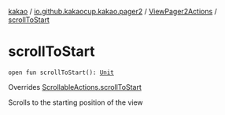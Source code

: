 [kakao](../../index.md) / [io.github.kakaocup.kakao.pager2](../index.md) / [ViewPager2Actions](index.md) / [scrollToStart](./scroll-to-start.md)

# scrollToStart

`open fun scrollToStart(): `[`Unit`](https://kotlinlang.org/api/latest/jvm/stdlib/kotlin/-unit/index.html)

Overrides [ScrollableActions.scrollToStart](../../io.github.kakaocup.kakao.common.actions/-scrollable-actions/scroll-to-start.md)

Scrolls to the starting position of the view

